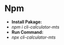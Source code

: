 # **Npm**
* **Install Pakage:**
 * *npm i cli-calculator-mts*
* **Run Command:**
 * *npx cli-calculator-mts*